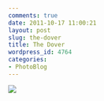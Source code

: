 ```yaml
---
comments: true
date: 2011-10-17 11:00:21
layout: post
slug: the-dover
title: The Dover
wordpress_id: 4764
categories:
- PhotoBlog
---
```


![](http://ryanfitzer.com/main/wp-content/uploads/2011/10/2011-09-19-at-17-14-40.jpg)
